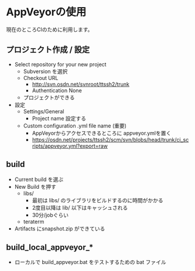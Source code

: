 ﻿AppVeyorの使用
==============

現在のところCIのために利用します。

## プロジェクト作成 / 設定

- Select repository for your new project
  - Subversion を選択
  - Checkout URL
    - http://svn.osdn.net/svnroot/ttssh2/trunk
    - Authentication None
  - プロジェクトができる
- 設定
  - Settings/General
    - Project name 設定する
  - Custom configuration .yml file name (重要)
    - AppVeyorからアクセスできるところに appveyor.ymlを置く
    - https://osdn.net/projects/ttssh2/scm/svn/blobs/head/trunk/ci_scripts/appveyor.yml?export=raw

## build

- Current build を選ぶ
- New Build を押す
  - libs/
    - 最初は libs/ のライブラリをビルドするのに時間がかかる
    - 2度目以降は lib/ 以下はキャッシュされる
    - 30分/jobぐらい
  - teraterm
- Artifacts にsnapshot.zip ができている

## build_local_appveyor_*

- ローカルで build_appveyor.bat をテストするための bat ファイル

